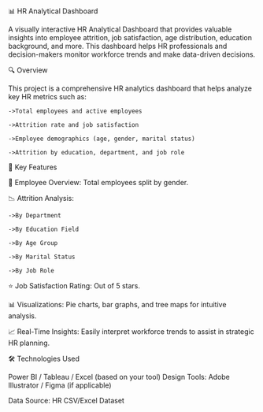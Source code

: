 📊 HR Analytical Dashboard

A visually interactive HR Analytical Dashboard that provides valuable insights into employee attrition, job satisfaction, age distribution, education background, and more. This dashboard helps HR professionals and decision-makers monitor workforce trends and make data-driven decisions.

🔍 Overview

This project is a comprehensive HR analytics dashboard that helps analyze key HR metrics such as:

    ->Total employees and active employees
    
    ->Attrition rate and job satisfaction
    
    ->Employee demographics (age, gender, marital status)
    
    ->Attrition by education, department, and job role
    

📌 Key Features

👥 Employee Overview: Total employees split by gender.

📉 Attrition Analysis:

    ->By Department
    
    ->By Education Field
    
    ->By Age Group
    
    ->By Marital Status
    
    ->By Job Role
    
⭐ Job Satisfaction Rating: Out of 5 stars.

📊 Visualizations: Pie charts, bar graphs, and tree maps for intuitive analysis.

📈 Real-Time Insights: Easily interpret workforce trends to assist in strategic HR planning.

🛠️ Technologies Used

Power BI / Tableau / Excel (based on your tool)
Design Tools: Adobe Illustrator / Figma (if applicable)


Data Source: HR CSV/Excel Dataset
